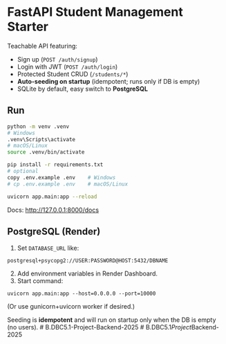 # FastAPI Student Management Starter

Teachable API featuring:
- Sign up (`POST /auth/signup`)
- Login with JWT (`POST /auth/login`)
- Protected Student CRUD (`/students/*`)
- **Auto-seeding on startup** (idempotent; runs only if DB is empty)
- SQLite by default, easy switch to **PostgreSQL**

## Run

```bash
python -m venv .venv
# Windows
.venv\Scripts\activate
# macOS/Linux
source .venv/bin/activate

pip install -r requirements.txt
# optional
copy .env.example .env    # Windows
# cp .env.example .env    # macOS/Linux

uvicorn app.main:app --reload
```

Docs: http://127.0.0.1:8000/docs

## PostgreSQL (Render)

1) Set `DATABASE_URL` like:
```
postgresql+psycopg2://USER:PASSWORD@HOST:5432/DBNAME
```
2) Add environment variables in Render Dashboard.
3) Start command:
```
uvicorn app.main:app --host=0.0.0.0 --port=10000
```
(Or use gunicorn+uvicorn worker if desired.)

Seeding is **idempotent** and will run on startup only when the DB is empty (no users).
#   B . D B C 5 . 1 - P r o j e c t - B a c k e n d - 2 0 2 5  
 #   B . D B C 5 . 1 _ P r o j e c t _ B a c k e n d - 2 0 2 5  
 